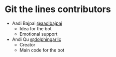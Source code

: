 # Git the lines contributors

- Aadi Bajpai [@aadibajpai](https://github.com/aadibajpai/)
    - Idea for the bot
    - Emotional support
- Andi Qu [@dolphingarlic](https://github.com/dolphingarlic/)
    - Creator
    - Main code for the bot
